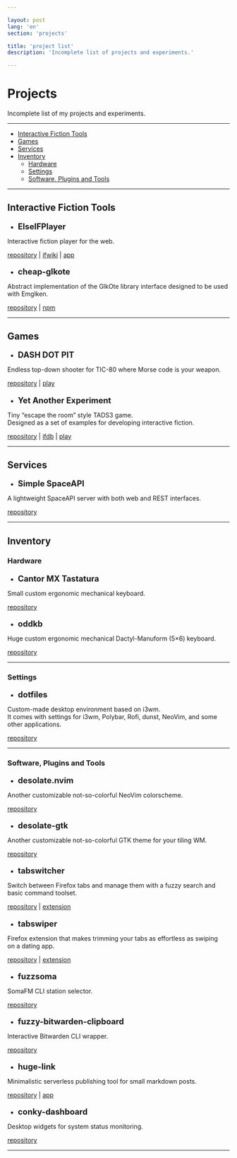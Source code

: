 ```yaml
---

layout: post
lang: 'en'
section: 'projects'

title: 'project list'
description: 'Incomplete list of projects and experiments.'

---
```

<style>
h4 {
  font-size: 1.3em;
  margin-bottom: 0.5em;
  margin-top: 1em;
}
</style>

# Projects

Incomplete list of&nbsp;my&nbsp;projects and experiments.

---

- [Interactive Fiction Tools](#interactive-fiction-tools)
- [Games](#games)
- [Services](#services)
- [Inventory](#inventory)
  - [Hardware](#hardware)
  - [Settings](#settings)
  - [Software, Plugins and Tools](#software-plugins-and-tools)

---

## Interactive Fiction Tools

  - #### ElseIFPlayer
  Interactive fiction player for the web.

  <a href='https://github.com/He4eT/elseifplayer' target='_blank'>repository</a>
  | <a href='https://www.ifwiki.org/ElseIFPlayer' target='_blank'>ifwiki</a>
  | <a href='https://he4et.github.io/elseifplayer/' target='_blank'>app</a>

  - #### cheap-glkote
  Abstract implementation of&nbsp;the GlkOte library interface
  designed to&nbsp;be&nbsp;used with Emglken.

  <a href='https://github.com/He4eT/cheap-glkote' target='_blank'>repository</a>
  | <a href='https://www.npmjs.com/package/cheap-glkote' target='_blank'>npm</a>

---

## Games

  - #### DASH DOT PIT
  Endless top-down shooter for TIC-80 where Morse code is your weapon.

  <a href='https://github.com/He4eT/DotDashPit' target='_blank'>repository</a>
  | <a href='https://tic80.com/play?cart=4301' target='_blank'>play</a>

  - #### Yet Another Experiment
  Tiny “escape the room” style TADS3&nbsp;game.
  <br>Designed as&nbsp;a&nbsp;set of&nbsp;examples for developing interactive fiction.

  <a href='https://github.com/He4eT/yet-another-experiment' target='_blank'>repository</a>
  | <a href='https://ifdb.org/viewgame?id=rsssdo3anjpwnt6e' target='_blank'>ifdb</a>
  | <a href='https://he4et.github.io/elseifplayer/#/focus/https%3A%2F%2Fifarchive.org%2Fif-archive%2Fgames%2Ftads%2Fyet_another_experiment.t3/serika_dark/' target='_blank'>play</a>

---

## Services

  - #### Simple SpaceAPI
  A lightweight SpaceAPI server with both web and REST interfaces.

  <a href='https://github.com/He4eT/simple-spaceapi' target='_blank'>repository</a>

---

## Inventory

### Hardware
  - #### Cantor MX Tastatura
  Small custom ergonomic mechanical keyboard.

  <a href='https://github.com/He4eT/cantor-mx-tastatura' target='_blank'>repository</a>

  - #### oddkb
  Huge custom ergonomic mechanical Dactyl-Manuform (5&times;6) keyboard.

  <a href='https://github.com/He4eT/oddkb' target='_blank'>repository</a>

---

### Settings
  - #### dotfiles
  Custom-made desktop environment based on&nbsp;i3wm.
  <br>It&nbsp;comes with settings for
  i3wm, Polybar, Rofi, dunst, NeoVim, and some other applications.

  <a href='https://github.com/He4eT/dotfiles' target='_blank'>repository</a>

---

### Software, Plugins and Tools
  - #### desolate.nvim
  Another customizable not-so-colorful NeoVim colorscheme.

  <a href='https://github.com/He4eT/desolate.nvim' target='_blank'>repository</a>

  - #### desolate-gtk
  Another customizable not-so-colorful GTK theme for your tiling WM.

  <a href='https://github.com/He4eT/Desolate-GTK' target='_blank'>repository</a>

  - #### tabswitcher
  Switch between Firefox tabs and manage them with a&nbsp;fuzzy search and basic command toolset.

  <a href='https://github.com/He4eT/tabswitcher' target='_blank'>repository</a>
  | <a href='https://addons.mozilla.org/en-GB/firefox/addon/tabswitcher/' target='_blank'>extension</a>

  - #### tabswiper
  Firefox extension that makes trimming your tabs as&nbsp;effortless as&nbsp;swiping on&nbsp;a&nbsp;dating app.

  <a href='https://github.com/He4eT/tabswiper' target='_blank'>repository</a>
  | <a href='https://addons.mozilla.org/en-GB/firefox/addon/tabswiper/' target='_blank'>extension</a>

  - #### fuzzsoma
  SomaFM CLI station selector.

  <a href='https://github.com/He4eT/fuzzsoma' target='_blank'>repository</a>

  - #### fuzzy-bitwarden-clipboard
  Interactive Bitwarden CLI wrapper.

  <a href='https://github.com/He4eT/fuzzy-bitwarden-clipboard' target='_blank'>repository</a>

  - #### huge-link
  Minimalistic serverless publishing tool for small markdown posts.

  <a href='https://github.com/He4eT/huge-link' target='_blank'>repository</a>
  | <a href='https://he4et.github.io/huge-link/' target='_blank'>app</a>

  - #### conky-dashboard
  Desktop widgets for system status monitoring.

  <a href='https://github.com/He4eT/conky-dashboard' target='_blank'>repository</a>

---
